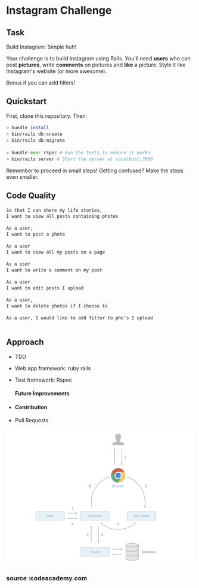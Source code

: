 Instagram Challenge
===================



## Task

Build Instagram: Simple huh!

Your challenge is to build Instagram using Rails. You'll need **users** who can post **pictures**, write **comments** on pictures and **like** a picture. Style it like Instagram's website (or more awesome).

Bonus if you can add filters!


## Quickstart

First, clone this repository. Then:

```bash
> bundle install
> bin/rails db:create
> bin/rails db:migrate

> bundle exec rspec # Run the tests to ensure it works
> bin/rails server # Start the server at localhost:3000
```


Remember to proceed in small steps! Getting confused? Make the steps even smaller.

## Code Quality


```
So that I can share my life stories,  
I want to view all posts containing photos

As a user, 
I want to post a photo 

As a user 
I want to view all my posts on a page

As a user  
I want to write a comment on my post

As a user
I want to edit posts I upload

As a user, 
I want to delete photos if I choose to 

As a user, I would like to add filter to pho’s I upload 


```
## Approach

- TDD
- Web app framework: ruby rails
- Test framework: Rspec

  #### Future Improvements
- 
  #### Contribution
- Pull Requests

![cycle](docs/images/rails_cycle.png "rails_cycle")
### source :codeacademy.com